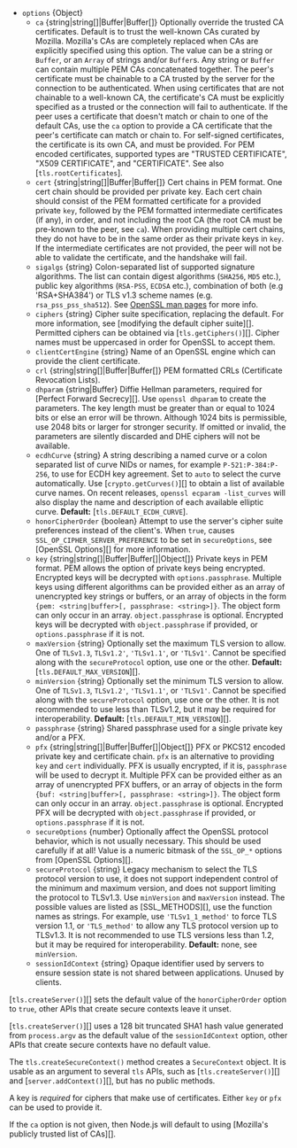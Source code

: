 <!-- YAML
added: v0.11.13
changes:
  - version: v12.11.0
    pr-url: https://github.com/nodejs/node/pull/29598
    description: Added `sigalgs` option to override supported signature
                 algorithms.
  - version: v12.0.0
    pr-url: https://github.com/nodejs/node/pull/26209
    description: TLSv1.3 support added.
  - version: v11.5.0
    pr-url: https://github.com/nodejs/node/pull/24733
    description: The `ca:` option now supports `BEGIN TRUSTED CERTIFICATE`.
  - version: v11.4.0
    pr-url: https://github.com/nodejs/node/pull/24405
    description: The `minVersion` and `maxVersion` can be used to restrict
                 the allowed TLS protocol versions.
  - version: v10.0.0
    pr-url: https://github.com/nodejs/node/pull/19794
    description: The `ecdhCurve` cannot be set to `false` anymore due to a
                 change in OpenSSL.
  - version: v9.3.0
    pr-url: https://github.com/nodejs/node/pull/14903
    description: The `options` parameter can now include `clientCertEngine`.
  - version: v9.0.0
    pr-url: https://github.com/nodejs/node/pull/15206
    description: The `ecdhCurve` option can now be multiple `':'` separated
                 curve names or `'auto'`.
  - version: v7.3.0
    pr-url: https://github.com/nodejs/node/pull/10294
    description: If the `key` option is an array, individual entries do not
                 need a `passphrase` property anymore. `Array` entries can also
                 just be `string`s or `Buffer`s now.
  - version: v5.2.0
    pr-url: https://github.com/nodejs/node/pull/4099
    description: The `ca` option can now be a single string containing multiple
                 CA certificates.
-->

* `options` {Object}
  * `ca` {string|string[]|Buffer|Buffer[]} Optionally override the trusted CA
    certificates. Default is to trust the well-known CAs curated by Mozilla.
    Mozilla's CAs are completely replaced when CAs are explicitly specified
    using this option. The value can be a string or `Buffer`, or an `Array` of
    strings and/or `Buffer`s. Any string or `Buffer` can contain multiple PEM
    CAs concatenated together. The peer's certificate must be chainable to a CA
    trusted by the server for the connection to be authenticated. When using
    certificates that are not chainable to a well-known CA, the certificate's CA
    must be explicitly specified as a trusted or the connection will fail to
    authenticate.
    If the peer uses a certificate that doesn't match or chain to one of the
    default CAs, use the `ca` option to provide a CA certificate that the peer's
    certificate can match or chain to.
    For self-signed certificates, the certificate is its own CA, and must be
    provided.
    For PEM encoded certificates, supported types are "TRUSTED CERTIFICATE",
    "X509 CERTIFICATE", and "CERTIFICATE".
    See also [`tls.rootCertificates`].
  * `cert` {string|string[]|Buffer|Buffer[]} Cert chains in PEM format. One cert
    chain should be provided per private key. Each cert chain should consist of
    the PEM formatted certificate for a provided private `key`, followed by the
    PEM formatted intermediate certificates (if any), in order, and not
    including the root CA (the root CA must be pre-known to the peer, see `ca`).
    When providing multiple cert chains, they do not have to be in the same
    order as their private keys in `key`. If the intermediate certificates are
    not provided, the peer will not be able to validate the certificate, and the
    handshake will fail.
  * `sigalgs` {string} Colon-separated list of supported signature algorithms.
    The list can contain digest algorithms (`SHA256`, `MD5` etc.), public key
    algorithms (`RSA-PSS`, `ECDSA` etc.), combination of both (e.g
    'RSA+SHA384') or TLS v1.3 scheme names (e.g. `rsa_pss_pss_sha512`).
    See [OpenSSL man pages](https://www.openssl.org/docs/man1.1.1/man3/SSL_CTX_set1_sigalgs_list.html)
    for more info.
  * `ciphers` {string} Cipher suite specification, replacing the default. For
    more information, see [modifying the default cipher suite][]. Permitted
    ciphers can be obtained via [`tls.getCiphers()`][]. Cipher names must be
    uppercased in order for OpenSSL to accept them.
  * `clientCertEngine` {string} Name of an OpenSSL engine which can provide the
    client certificate.
  * `crl` {string|string[]|Buffer|Buffer[]} PEM formatted CRLs (Certificate
    Revocation Lists).
  * `dhparam` {string|Buffer} Diffie Hellman parameters, required for
    [Perfect Forward Secrecy][]. Use `openssl dhparam` to create the parameters.
    The key length must be greater than or equal to 1024 bits or else an error
    will be thrown. Although 1024 bits is permissible, use 2048 bits or larger
    for stronger security. If omitted or invalid, the parameters are silently
    discarded and DHE ciphers will not be available.
  * `ecdhCurve` {string} A string describing a named curve or a colon separated
    list of curve NIDs or names, for example `P-521:P-384:P-256`, to use for
    ECDH key agreement. Set to `auto` to select the
    curve automatically. Use [`crypto.getCurves()`][] to obtain a list of
    available curve names. On recent releases, `openssl ecparam -list_curves`
    will also display the name and description of each available elliptic curve.
    **Default:** [`tls.DEFAULT_ECDH_CURVE`].
  * `honorCipherOrder` {boolean} Attempt to use the server's cipher suite
    preferences instead of the client's. When `true`, causes
    `SSL_OP_CIPHER_SERVER_PREFERENCE` to be set in `secureOptions`, see
    [OpenSSL Options][] for more information.
  * `key` {string|string[]|Buffer|Buffer[]|Object[]} Private keys in PEM format.
    PEM allows the option of private keys being encrypted. Encrypted keys will
    be decrypted with `options.passphrase`. Multiple keys using different
    algorithms can be provided either as an array of unencrypted key strings or
    buffers, or an array of objects in the form
    `{pem: <string|buffer>[, passphrase: <string>]}`. The object form can only
    occur in an array. `object.passphrase` is optional. Encrypted keys will be
    decrypted with `object.passphrase` if provided, or `options.passphrase` if
    it is not.
  * `maxVersion` {string} Optionally set the maximum TLS version to allow. One
    of `TLSv1.3`, `TLSv1.2'`, `'TLSv1.1'`, or `'TLSv1'`. Cannot be specified
    along with the `secureProtocol` option, use one or the other.
    **Default:** [`tls.DEFAULT_MAX_VERSION`][].
  * `minVersion` {string} Optionally set the minimum TLS version to allow. One
    of `TLSv1.3`, `TLSv1.2'`, `'TLSv1.1'`, or `'TLSv1'`. Cannot be specified
    along with the `secureProtocol` option, use one or the other. It is not
    recommended to use less than TLSv1.2, but it may be required for
    interoperability.
    **Default:** [`tls.DEFAULT_MIN_VERSION`][].
  * `passphrase` {string} Shared passphrase used for a single private key and/or
    a PFX.
  * `pfx` {string|string[]|Buffer|Buffer[]|Object[]} PFX or PKCS12 encoded
    private key and certificate chain. `pfx` is an alternative to providing
    `key` and `cert` individually. PFX is usually encrypted, if it is,
    `passphrase` will be used to decrypt it. Multiple PFX can be provided either
    as an array of unencrypted PFX buffers, or an array of objects in the form
    `{buf: <string|buffer>[, passphrase: <string>]}`. The object form can only
    occur in an array. `object.passphrase` is optional. Encrypted PFX will be
    decrypted with `object.passphrase` if provided, or `options.passphrase` if
    it is not.
  * `secureOptions` {number} Optionally affect the OpenSSL protocol behavior,
    which is not usually necessary. This should be used carefully if at all!
    Value is a numeric bitmask of the `SSL_OP_*` options from
    [OpenSSL Options][].
  * `secureProtocol` {string} Legacy mechanism to select the TLS protocol
    version to use, it does not support independent control of the minimum and
    maximum version, and does not support limiting the protocol to TLSv1.3.  Use
    `minVersion` and `maxVersion` instead.  The possible values are listed as
    [SSL_METHODS][], use the function names as strings.  For example, use
    `'TLSv1_1_method'` to force TLS version 1.1, or `'TLS_method'` to allow any
    TLS protocol version up to TLSv1.3.  It is not recommended to use TLS
    versions less than 1.2, but it may be required for interoperability.
    **Default:** none, see `minVersion`.
  * `sessionIdContext` {string} Opaque identifier used by servers to ensure
    session state is not shared between applications. Unused by clients.

[`tls.createServer()`][] sets the default value of the `honorCipherOrder` option
to `true`, other APIs that create secure contexts leave it unset.

[`tls.createServer()`][] uses a 128 bit truncated SHA1 hash value generated
from `process.argv` as the default value of the `sessionIdContext` option, other
APIs that create secure contexts have no default value.

The `tls.createSecureContext()` method creates a `SecureContext` object. It is
usable as an argument to several `tls` APIs, such as [`tls.createServer()`][]
and [`server.addContext()`][], but has no public methods.

A key is *required* for ciphers that make use of certificates. Either `key` or
`pfx` can be used to provide it.

If the `ca` option is not given, then Node.js will default to using
[Mozilla's publicly trusted list of CAs][].


